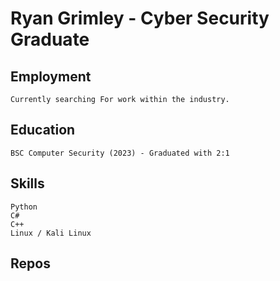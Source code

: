 # Ryan Grimley - Cyber Security Graduate

## Employment
    Currently searching For work within the industry.

## Education 
    BSC Computer Security (2023) - Graduated with 2:1

## Skills
    Python 
    C#
    C++
    Linux / Kali Linux
    


## Repos



<!--
**Thepominlaw/thepominlaw** is a ✨ _special_ ✨ repository because its `README.md` (this file) appears on your GitHub profile.

Here are some ideas to get you started:

- 🔭 I’m currently working on ...
- 🌱 I’m currently learning ...
- 👯 I’m looking to collaborate on ...
- 🤔 I’m looking for help with ...
- 💬 Ask me about ...
- 📫 How to reach me: ...
- 😄 Pronouns: ...
- ⚡ Fun fact: ...
-->
